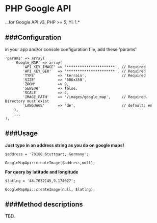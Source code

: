 PHP Google API
===

...for Google API v3, PHP >= 5, Yii 1.*

###Configuration
---
in your app and/or console configuration file, add these 'params'

	'params' => array(
	    'Google_MAP' => array(
	    	'API_KEY_IMAGE' => '**********************', // Required
	    	'API_KEY_GEO'   => '**********************', // Required
	    	'TYPE'  		=> 'terrain',                // Required
	    	'SIZE'  		=> '500x350',
	    	'ZOOM'  		=> 9,
	    	'SENSOR'		=> false,
	    	'SCALE' 		=> 2,
	    	'IMAGE_PATH'	=> '/images/google_map',     // Required. Directory must exist
	    	'LANGUAGE'	    => 'de',                     // default: en
	    ),
		...
	),

###Usage
---

**Just type in an address string as you do on google maps!**

    $address = '70180 Stuttgart, Germany';

    GoogleMapApi::createImage($address,null);

**For query by latitude and longitude**

    $latlng = '48.7632145,9.174027';

    GoogleMapApi::createImage(null, $latlng);


###Method descriptions
---

TBD.
